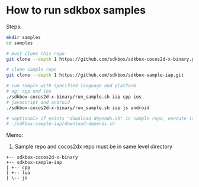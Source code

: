
# How to run sdkbox samples

Steps:

~~~bash
mkdir samples
cd samples

# must clone this repo
git clone --depth 1 https://github.com/sdkbox/sdkbox-cocos2d-x-binary.git

# clone sample repo
git clone --depth 1 https://github.com/sdkbox/sdkbox-sample-iap.git

# run sample with specified language and platform
# eg: cpp and ios
./sdkbox-cocos2d-x-binary/run_sample.sh iap cpp ios
# javascript and android
./sdkbox-cocos2d-x-binary/run_sample.sh iap js android

# <optional> if exists "download-depends.sh" in sample repo, execute it
# ./sdkbox-sample-iap/download-depends.sh

~~~

Memo:

1.  Sample repo and cocos2dx repo must be in same level directory

~~~
+-- sdkbox-cocos2d-x-binary
+-- sdkbox-sample-iap
| +-- cpp
| +-- lua
| \-- js
~~~
